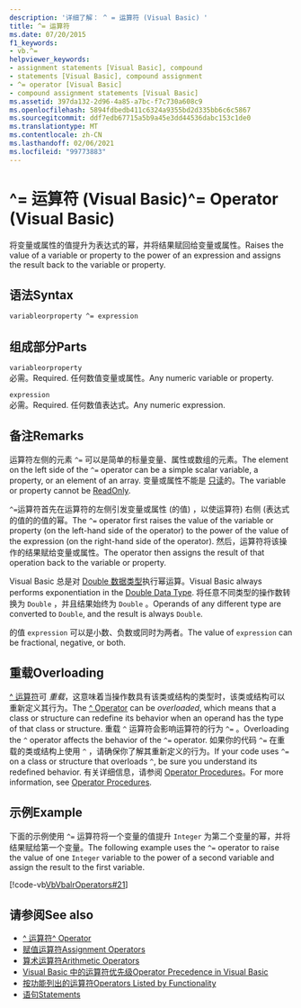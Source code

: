 ```yaml
---
description: '详细了解： ^ = 运算符 (Visual Basic) '
title: ^= 运算符
ms.date: 07/20/2015
f1_keywords:
- vb.^=
helpviewer_keywords:
- assignment statements [Visual Basic], compound
- statements [Visual Basic], compound assignment
- ^= operator [Visual Basic]
- compound assignment statements [Visual Basic]
ms.assetid: 397da132-2d96-4a85-a7bc-f7c730a608c9
ms.openlocfilehash: 5894fdbedb411c6324a9355bd2d335bb6c6c5867
ms.sourcegitcommit: ddf7edb67715a5b9a45e3dd44536dabc153c1de0
ms.translationtype: MT
ms.contentlocale: zh-CN
ms.lasthandoff: 02/06/2021
ms.locfileid: "99773883"
---
```

# <a name="-operator-visual-basic"></a><span data-ttu-id="aa9e7-103">^= 运算符 (Visual Basic)</span><span class="sxs-lookup"><span data-stu-id="aa9e7-103">^= Operator (Visual Basic)</span></span>

<span data-ttu-id="aa9e7-104">将变量或属性的值提升为表达式的幂，并将结果赋回给变量或属性。</span><span class="sxs-lookup"><span data-stu-id="aa9e7-104">Raises the value of a variable or property to the power of an expression and assigns the result back to the variable or property.</span></span>  
  
## <a name="syntax"></a><span data-ttu-id="aa9e7-105">语法</span><span class="sxs-lookup"><span data-stu-id="aa9e7-105">Syntax</span></span>  
  
```vb  
variableorproperty ^= expression  
```  
  
## <a name="parts"></a><span data-ttu-id="aa9e7-106">组成部分</span><span class="sxs-lookup"><span data-stu-id="aa9e7-106">Parts</span></span>  

 `variableorproperty`  
 <span data-ttu-id="aa9e7-107">必需。</span><span class="sxs-lookup"><span data-stu-id="aa9e7-107">Required.</span></span> <span data-ttu-id="aa9e7-108">任何数值变量或属性。</span><span class="sxs-lookup"><span data-stu-id="aa9e7-108">Any numeric variable or property.</span></span>  
  
 `expression`  
 <span data-ttu-id="aa9e7-109">必需。</span><span class="sxs-lookup"><span data-stu-id="aa9e7-109">Required.</span></span> <span data-ttu-id="aa9e7-110">任何数值表达式。</span><span class="sxs-lookup"><span data-stu-id="aa9e7-110">Any numeric expression.</span></span>  
  
## <a name="remarks"></a><span data-ttu-id="aa9e7-111">备注</span><span class="sxs-lookup"><span data-stu-id="aa9e7-111">Remarks</span></span>  

 <span data-ttu-id="aa9e7-112">运算符左侧的元素 `^=` 可以是简单的标量变量、属性或数组的元素。</span><span class="sxs-lookup"><span data-stu-id="aa9e7-112">The element on the left side of the `^=` operator can be a simple scalar variable, a property, or an element of an array.</span></span> <span data-ttu-id="aa9e7-113">变量或属性不能是 [只读](../modifiers/readonly.md)的。</span><span class="sxs-lookup"><span data-stu-id="aa9e7-113">The variable or property cannot be [ReadOnly](../modifiers/readonly.md).</span></span>  
  
 <span data-ttu-id="aa9e7-114">`^=`运算符首先在运算符的左侧引发变量或属性 (的值) ，以使运算符) 右侧 (表达式的值的的值的幂。</span><span class="sxs-lookup"><span data-stu-id="aa9e7-114">The `^=` operator first raises the value of the variable or property (on the left-hand side of the operator) to the power of the value of the expression (on the right-hand side of the operator).</span></span> <span data-ttu-id="aa9e7-115">然后，运算符将该操作的结果赋给变量或属性。</span><span class="sxs-lookup"><span data-stu-id="aa9e7-115">The operator then assigns the result of that operation back to the variable or property.</span></span>  
  
 <span data-ttu-id="aa9e7-116">Visual Basic 总是对 [Double 数据类型](../data-types/double-data-type.md)执行幂运算。</span><span class="sxs-lookup"><span data-stu-id="aa9e7-116">Visual Basic always performs exponentiation in the [Double Data Type](../data-types/double-data-type.md).</span></span> <span data-ttu-id="aa9e7-117">将任意不同类型的操作数转换为 `Double` ，并且结果始终为 `Double` 。</span><span class="sxs-lookup"><span data-stu-id="aa9e7-117">Operands of any different type are converted to `Double`, and the result is always `Double`.</span></span>  
  
 <span data-ttu-id="aa9e7-118">的值 `expression` 可以是小数、负数或同时为两者。</span><span class="sxs-lookup"><span data-stu-id="aa9e7-118">The value of `expression` can be fractional, negative, or both.</span></span>  
  
## <a name="overloading"></a><span data-ttu-id="aa9e7-119">重载</span><span class="sxs-lookup"><span data-stu-id="aa9e7-119">Overloading</span></span>  

 <span data-ttu-id="aa9e7-120">[^ 运算符](exponentiation-operator.md)可 *重载*，这意味着当操作数具有该类或结构的类型时，该类或结构可以重新定义其行为。</span><span class="sxs-lookup"><span data-stu-id="aa9e7-120">The [^ Operator](exponentiation-operator.md) can be *overloaded*, which means that a class or structure can redefine its behavior when an operand has the type of that class or structure.</span></span> <span data-ttu-id="aa9e7-121">重载 `^` 运算符会影响运算符的行为 `^=` 。</span><span class="sxs-lookup"><span data-stu-id="aa9e7-121">Overloading the `^` operator affects the behavior of the `^=` operator.</span></span> <span data-ttu-id="aa9e7-122">如果你的代码 `^=` 在重载的类或结构上使用 `^` ，请确保你了解其重新定义的行为。</span><span class="sxs-lookup"><span data-stu-id="aa9e7-122">If your code uses `^=` on a class or structure that overloads `^`, be sure you understand its redefined behavior.</span></span> <span data-ttu-id="aa9e7-123">有关详细信息，请参阅 [Operator Procedures](../../programming-guide/language-features/procedures/operator-procedures.md)。</span><span class="sxs-lookup"><span data-stu-id="aa9e7-123">For more information, see [Operator Procedures](../../programming-guide/language-features/procedures/operator-procedures.md).</span></span>  
  
## <a name="example"></a><span data-ttu-id="aa9e7-124">示例</span><span class="sxs-lookup"><span data-stu-id="aa9e7-124">Example</span></span>  

 <span data-ttu-id="aa9e7-125">下面的示例使用 `^=` 运算符将一个变量的值提升 `Integer` 为第二个变量的幂，并将结果赋给第一个变量。</span><span class="sxs-lookup"><span data-stu-id="aa9e7-125">The following example uses the `^=` operator to raise the value of one `Integer` variable to the power of a second variable and assign the result to the first variable.</span></span>  
  
 [!code-vb[VbVbalrOperators#21](~/samples/snippets/visualbasic/VS_Snippets_VBCSharp/VbVbalrOperators/VB/Class1.vb#21)]  
  
## <a name="see-also"></a><span data-ttu-id="aa9e7-126">请参阅</span><span class="sxs-lookup"><span data-stu-id="aa9e7-126">See also</span></span>

- [<span data-ttu-id="aa9e7-127">^ 运算符</span><span class="sxs-lookup"><span data-stu-id="aa9e7-127">^ Operator</span></span>](exponentiation-operator.md)
- [<span data-ttu-id="aa9e7-128">赋值运算符</span><span class="sxs-lookup"><span data-stu-id="aa9e7-128">Assignment Operators</span></span>](assignment-operators.md)
- [<span data-ttu-id="aa9e7-129">算术运算符</span><span class="sxs-lookup"><span data-stu-id="aa9e7-129">Arithmetic Operators</span></span>](arithmetic-operators.md)
- [<span data-ttu-id="aa9e7-130">Visual Basic 中的运算符优先级</span><span class="sxs-lookup"><span data-stu-id="aa9e7-130">Operator Precedence in Visual Basic</span></span>](operator-precedence.md)
- [<span data-ttu-id="aa9e7-131">按功能列出的运算符</span><span class="sxs-lookup"><span data-stu-id="aa9e7-131">Operators Listed by Functionality</span></span>](operators-listed-by-functionality.md)
- [<span data-ttu-id="aa9e7-132">语句</span><span class="sxs-lookup"><span data-stu-id="aa9e7-132">Statements</span></span>](../../programming-guide/language-features/statements.md)
